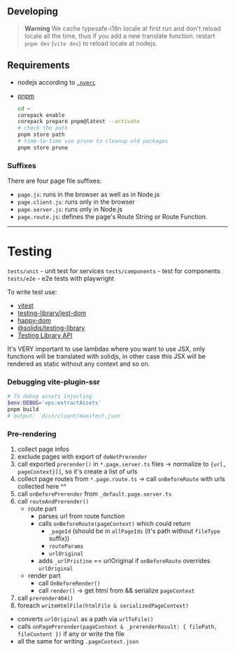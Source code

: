 ## Developing

> **Warning**
> We cache typesafe-i18n locale at first run and don't reload locale all the time, thus if you add a new
> translate function. restart `pnpm dev` (`vite dev`) to reload locale at nodejs.

## Requirements

* nodejs according to [`.nvmrc`](./.nvmrc)

* [pnpm](https://pnpm.io/installation#using-corepack)
  ```sh
  cd ~
  corepack enable
  corepack prepare pnpm@latest --activate
  # check the path
  pnpm store path
  # time-to-time use prune to cleanup old packages
  pnpm store prune
  ```

### Suffixes

There are four page file suffixes:
* `page.js`: runs in the browser as well as in Node.js
* `page.client.js`: runs only in the browser
* `page.server.js`: runs only in Node.js
* `page.route.js`: defines the page's Route String or Route Function.

---


# Testing

`tests/unit` - unit test for services
`tests/components` - test for components
`tests/e2e` - e2e tests with playwright

To write test use:
* [vitest](https://vitest.dev/api/expect.html)
* [testing-library/jest-dom](https://github.com/testing-library/jest-dom#table-of-contents)  
* [happy-dom](https://github.com/capricorn86/happy-dom)  
* [@solidjs/testing-library](https://github.com/solidjs/solid-testing-library)
* [Testing Library API](https://testing-library.com/docs/queries/about)  

It's VERY important to use lambdas where you want to use JSX, only functions will be translated with solidjs,
in other case this JSX will be rendered as static without any context and so on.


### Debugging vite-plugin-ssr

```ps1
# To debug assets injecting
$env:DEBUG='vps:extractAssets'
pnpm build
# output: `dist/client/manifest.json`
```

### Pre-rendering

1. collect page infos
2. exclude pages with export of `doNotPrerender`
3. call exported `prerender()` in `*.page.server.ts` files -> normalize to `{url, pageContext}[]`, so it's create a list of urls
4. collect page routes from `*.page.route.ts` -> call `onBeforeRoute` with urls collected here ^^
5. call `onBeforePrerender` from `_default.page.server.ts`
6. call `routeAndPrerender()`
    - route part
      * parses url from route function
      * calls `onBeforeRoute(pageContext)` which could return 
        - `_pageId` (should be in `allPageIds` (it's path without `fileType` suffix))
        - `routeParams`
        - `urlOriginal`
      * adds  `_urlPristine` == urlOriginal if `onBeforeRoute` overrides `urlOriginal`
    - render part
      * call `OnBeforeRender()`
      * call `render()` -> get html from && serialize `pageContext`
7. call `prerender404()`
8. foreach `writeHtmlFile(htmlFile & serializedPageContext)`
  * converts `urlOriginal` as a path via `urlToFile()`
  * calls `onPagePrerender(pageContext & _prerenderResult: { filePath, fileContent })` if any or write the file
  * all the same for writing `.pageContext.json`
